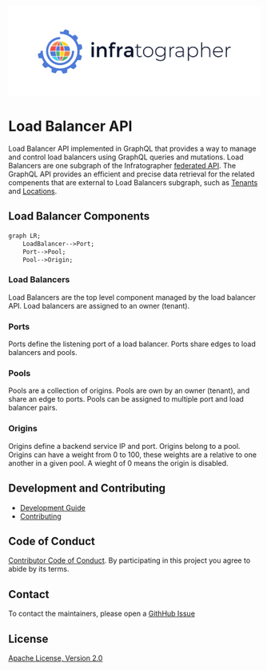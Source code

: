![logo](https://github.com/infratographer/website/blob/main/source/theme/assets/pictures/logo.jpg?raw=true)

# Load Balancer API

Load Balancer API implemented in GraphQL that provides a way to manage and control load balancers using GraphQL queries and mutations. Load Balancers are one subgraph of the Infratographer [federated API](https://www.apollographql.com/docs/federation/). The GraphQL API provides an efficient and precise data retrieval for the related compenents that are external to Load Balancers subgraph, such as [Tenants](https://github.com/infratographer/tenant-api) and [Locations](https://github.com/infratographer/location-api).

## Load Balancer Components

```mermaid
graph LR;
    LoadBalancer-->Port;
    Port-->Pool;
    Pool-->Origin;
```

### Load Balancers

Load Balancers are the top level component managed by the load balancer API. Load balancers are assigned to an owner (tenant).

### Ports

Ports define the listening port of a load balancer. Ports share edges to load balancers and pools.

### Pools

Pools are a collection of origins. Pools are own by an owner (tenant), and share an edge to ports. Pools can be assigned to multiple port and load balancer pairs.

### Origins

Origins define a backend service IP and port. Origins belong to a pool. Origins can have a weight from 0 to 100, these weights are a relative to one another in a given pool. A wieght of 0 means the origin is disabled.

## Development and Contributing

- [Development Guide](docs/development.md)
- [Contributing](https://infratographer.com/community/contributing/)

## Code of Conduct

[Contributor Code of Conduct](https://infratographer.com/community/code-of-conduct/). By participating in this project you agree to abide by its terms.

## Contact

To contact the maintainers, please open a [GithHub Issue](https://github.com/infratographer/load-balancer-api/issues/new)

## License

[Apache License, Version 2.0](LICENSE)
